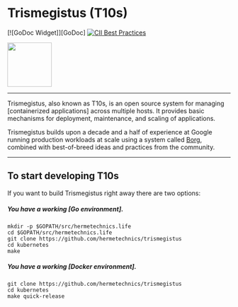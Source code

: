 # Trismegistus (T10s)

[![GoDoc Widget]][GoDoc] [![CII Best Practices](https://bestpractices.coreinfrastructure.org/projects/569/badge)](https://bestpractices.coreinfrastructure.org/projects/569)

<img src="https://github.com/hermetechnics/trismegistus/raw/master/logo/logo.png" width="100">

----

Trismegistus, also known as T10s, is an open source system for managing [containerized applications]
across multiple hosts. It provides basic mechanisms for deployment, maintenance,
and scaling of applications.

Trismegistus builds upon a decade and a half of experience at Google running
production workloads at scale using a system called [Borg],
combined with best-of-breed ideas and practices from the community.

----

## To start developing T10s

If you want to build Trismegistus right away there are two options:

##### You have a working [Go environment].

```
mkdir -p $GOPATH/src/hermetechnics.life
cd $GOPATH/src/hermetechnics.life
git clone https://github.com/hermetechnics/trismegistus
cd kubernetes
make
```

##### You have a working [Docker environment].

```
git clone https://github.com/hermetechnics/trismegistus
cd kubernetes
make quick-release
```

[Borg]: https://research.google.com/pubs/pub43438.html
